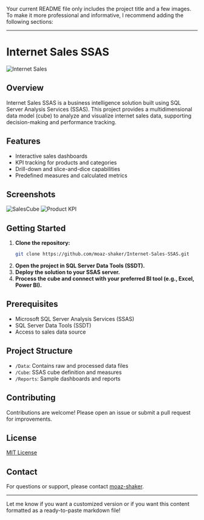 Your current README file only includes the project title and a few images. To make it more professional and informative, I recommend adding the following sections:

---

# Internet Sales SSAS

![Internet Sales](https://mir-s3-cdn-cf.behance.net/project_modules/source/59c4c059594379.5a2805b23d18b.gif)

## Overview

Internet Sales SSAS is a business intelligence solution built using SQL Server Analysis Services (SSAS). This project provides a multidimensional data model (cube) to analyze and visualize internet sales data, supporting decision-making and performance tracking.

## Features

- Interactive sales dashboards
- KPI tracking for products and categories
- Drill-down and slice-and-dice capabilities
- Predefined measures and calculated metrics

## Screenshots

![SalesCube](https://user-images.githubusercontent.com/126327548/225098716-c3901221-6746-4fd4-94b7-369be8e796ec.png)
![Product KPI](https://user-images.githubusercontent.com/126327548/225098787-bcc8e80c-8f05-4cce-a066-8660ad0d9777.png)

## Getting Started

1. **Clone the repository:**
   ```bash
   git clone https://github.com/moaz-shaker/Internet-Sales-SSAS.git
   ```
2. **Open the project in SQL Server Data Tools (SSDT).**
3. **Deploy the solution to your SSAS server.**
4. **Process the cube and connect with your preferred BI tool (e.g., Excel, Power BI).**

## Prerequisites

- Microsoft SQL Server Analysis Services (SSAS)
- SQL Server Data Tools (SSDT)
- Access to sales data source

## Project Structure

- `/Data`: Contains raw and processed data files
- `/Cube`: SSAS cube definition and measures
- `/Reports`: Sample dashboards and reports

## Contributing

Contributions are welcome! Please open an issue or submit a pull request for improvements.

## License

[MIT License](LICENSE)

## Contact

For questions or support, please contact [moaz-shaker](https://github.com/moaz-shaker).

---

Let me know if you want a customized version or if you want this content formatted as a ready-to-paste markdown file!
